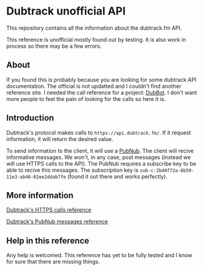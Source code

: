 # Dubtrack unofficial API
This repository contains all the information about the dubtrack.fm API.

This reference is unofficial mostly found out by testing. It is also work in process so there may be a few errors.

## About
If you found this is probably because you are looking for some dubtrack API documentation. The official is not updatted and I couldn't find another reference site. I needed the call reference for a project: [DubBot](https://github.com/copying/DubBot). I don't want more people to feel the pain of looking for the calls so here it is.

## Introduction
Dubtrack's protocol makes calls to `https://api.dubtrack.fm/`. If it request information, it will return the desired value.

To send information to the client, it will use a [PubNub](https://www.pubnub.com/). The client will recive informative messages. We won't, in any case, post messages (instead we will use HTTPS calls to the API). The PubNub requires a subscribe key to be able to recive this messages. The subscription key is `sub-c-2b40f72a-6b59-11e3-ab46-02ee2ddab7fe` (found it out there and works perfectly).

## More information
[Dubtrack's HTTPS calls reference](https://github.com/copying/dubtrack-unofficial-API/blob/master/call-reference.md)

[Dubtrack's PubNub messages reference](https://github.com/copying/dubtrack-unofficial-API/blob/master/pubnub-reference.md)

## Help in this reference
Any help is welcomed. This reference has yet to be fully tested and I know for sure that there are missing things.
